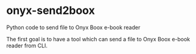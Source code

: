 # onyx-send2boox

Python code to send file to Onyx Boox e-book reader

The first goal is to have a tool which can send a file to Onyx Boox e-book
reader from CLI.
